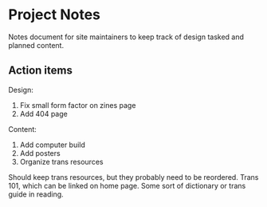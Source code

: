 # Project Notes
Notes document for site maintainers to keep track of design tasked and planned content.

## Action items
Design:
1. Fix small form factor on zines page
2. Add 404 page

Content:
1. Add computer build
2. Add posters
3. Organize trans resources

Should keep trans resources, but they probably need to be reordered.
Trans 101, which can be linked on home page. Some sort of dictionary or trans guide in reading.
